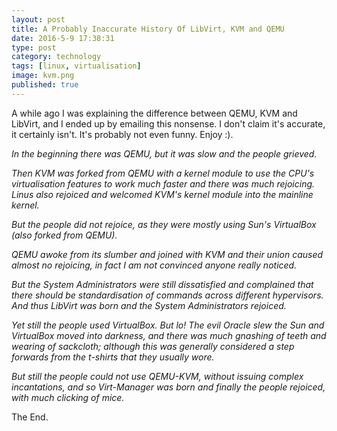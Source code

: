 ```yaml
--- 
layout: post 
title: A Probably Inaccurate History Of LibVirt, KVM and QEMU
date: 2016-5-9 17:38:31
type: post 
category: technology
tags: [linux, virtualisation]
image: kvm.png
published: true
---
```


A while ago I was explaining the difference between QEMU, KVM and LibVirt, 
and I ended up by emailing this nonsense.
I don't claim it's accurate, it certainly isn't.
It's probably not even funny.
Enjoy :).

*In the beginning there was QEMU, but it was slow and the people grieved.*
<!--more-->

*Then KVM was forked from QEMU with a kernel module to use the CPU's
virtualisation features to work much faster and there was much
rejoicing. Linus also rejoiced and welcomed KVM's kernel module into
the mainline kernel.*

*But the people did not rejoice, as they were mostly using Sun's
VirtualBox (also forked from QEMU).*

*QEMU awoke from its slumber and joined with KVM and their union caused
almost no rejoicing, in fact I am not convinced anyone really noticed.*

*But the System Administrators were still dissatisfied and complained
that there should be standardisation of commands across different
hypervisors. And thus LibVirt was born and the System Administrators
rejoiced.*

*Yet still the people used VirtualBox. But lo! The evil Oracle slew the
Sun and VirtualBox moved into darkness, and there was much gnashing of
teeth and wearing of sackcloth; although this was generally considered
a step forwards from the t-shirts that they usually wore.*

*But still the people could not use QEMU-KVM, without issuing complex
incantations, and so Virt-Manager was born and finally the people
rejoiced, with much clicking of mice.*

The End.
